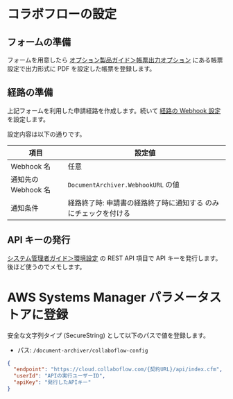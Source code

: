 # コラボフローの設定

## フォームの準備

フォームを用意したら [オプション製品ガイド＞帳票出力オプション](https://collaboflow.zendesk.com/hc/ja/articles/360000420696) にある帳票設定で出力形式に PDF を設定した帳票を登録します。

## 経路の準備

上記フォームを利用した申請経路を作成します。続いて [経路の Webhook 設定](https://collaboflow.zendesk.com/hc/ja/articles/360001531035) を設定します。

設定内容は以下の通りです。

| 項目                | 設定値                                                          |
| ------------------- | --------------------------------------------------------------- |
| Webhook 名          | 任意                                                            |
| 通知先の Webhook 名 | `DocumentArchiver.WebhookURL` の値                              |
| 通知条件            | 経路終了時: 申請書の経路終了時に通知する のみにチェックを付ける |

## API キーの発行

[システム管理者ガイド＞環境設定](https://collaboflow.zendesk.com/hc/ja/articles/360000163355) の REST API 項目で API キーを発行します。
後ほど使うのでメモします。

# AWS Systems Manager パラメータストアに登録

安全な文字列タイプ (SecureString) として以下のパスで値を登録します。

- パス: `/document-archiver/collaboflow-config`

```json
{
  "endpoint": "https://cloud.collaboflow.com/{契約URL}/api/index.cfm",
  "userId": "APIの実行ユーザーID",
  "apiKey": "発行したAPIキー"
}
```
